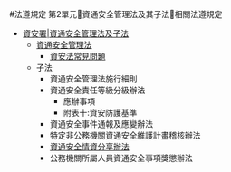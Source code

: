 #法遵規定 第2單元資通安全管理法及其子法相關法遵規定
- [資安署|資通安全管理法及子法](https://moda.gov.tw/ACS/laws/regulations/624)
  - [資通安全管理法](https://law.moj.gov.tw/LawClass/LawAll.aspx?pcode=A0030297)
    - [資安法常見問題](https://moda.gov.tw/ACS/laws/faq/630) 
  - 子法
    - 資通安全管理法施行細則
    - 資通安全責任等級分級辦法
      - 應辦事項
      - 附表十:資安防護基準 
    - 資通安全事件通報及應變辦法
    - 特定非公務機關資通安全維護計畫稽核辦法
    - [資通安全情資分享辦法](https://law.moj.gov.tw/LawClass/LawAll.aspx?pcode=A0030307)
    - 公務機關所屬人員資通安全事項獎懲辦法
